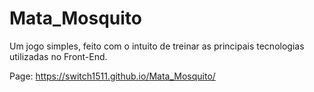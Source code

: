 # Mata_Mosquito
Um jogo simples, feito com o intuito de treinar as principais tecnologias utilizadas no Front-End.

Page: https://switch1511.github.io/Mata_Mosquito/
